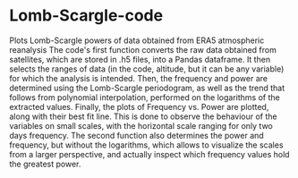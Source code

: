 # Lomb-Scargle-code
Plots Lomb-Scargle powers of data obtained from ERA5 atmospheric reanalysis
The code's first function converts the raw data obtained from satellites, which are stored in .h5 files, into a Pandas dataframe. It then selects the ranges of data (in the code, altitude, but it can be any variable) for which the analysis is intended. Then, the frequency and power are determined using the Lomb-Scargle periodogram, as well as the trend that follows from polynomial interpolation, performed on the logarithms of the extracted values. Finally, the plots of Frequency vs. Power are plotted, along with their best fit line. This is done to observe the behaviour of the variables on small scales, with the horizontal scale ranging for only two days frequency.
The second function also determines the power and frequency, but without the logarithms, which allows to visualize the scales from a larger perspective, and actually inspect which frequency values hold the greatest power.
